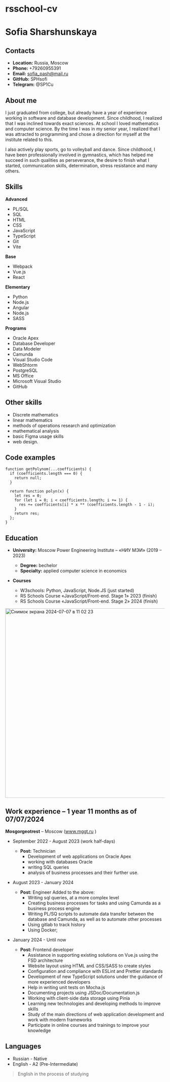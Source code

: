 # rsschool-cv

# Sofia Sharshunskaya 

## Contacts

* **Location:** Russia, Moscow
* **Phone:** +79260955391
* **Email:** sofia_pash@mail.ru
* **GitHub:** SPHsofi
* **Telegram:** @SP1Cu

## About me

I just graduated from college, but already have a year of experience working in software and database development. Since childhood, I realized that I was inclined towards exact sciences. At school I loved mathematics and computer science. By the time I was in my senior year, I realized that I was attracted to programming and chose a direction for myself at the institute related to this.

I also actively play sports, go to volleyball and dance. Since childhood, I have been professionally involved in gymnastics, which has helped me succeed in such qualities as perseverance, the desire to finish what I started, communication skills, determination, stress resistance and many others.

## Skills

**Advanced**
 * PL/SQL
 * SQL
 * HTML
 * CSS
 * JavaScript
 * TypeScript
 * Git
 * Vite

**Base**
 * Webpack
 * Vue.js
 * React

**Elementary**

* Python
* Node.js
* Angular
* Node.js
* SASS
  
**Programs** 

* Oracle Apex 
* Database Developer
* Data Modeler
* Camunda
* Visual Studio Code
* WebShtorm
* PostgreSQL
* MS Office
* Microsoft Visual Studio
* GitHub

## Other skills

* Discrete mathematics
* linear mathematics
* methods of operations research and optimization
* mathematical analysis
* basic Figma usage skills
* web design.

## Code examples
```
function getPolynom(...coefficients) {
  if (coefficients.length === 0) {
    return null;
  }

  return function polyn(x) {
    let res = 0;
    for (let i = 0; i < coefficients.length; i += 1) {
      res += coefficients[i] * x ** (coefficients.length - 1 - i);
    }
    return res;
  };
}
```
## Education

* **University:** Moscow Power Engineering Institute – «НИУ МЭИ» (2019 – 2023)
  * **Degree:** bechelor
  * **Specialty:** applied computer science in economics

* **Courses**
  * W3schools: Python, JavaScript, Node.JS (just started)
  * RS Schools Course «JavaScript/Front-end. Stage 1» 2023 (finish)
  * RS Schools Course «JavaScript/Front-end. Stage 2» 2024 (finish)
<img width="598" alt="Снимок экрана 2024-07-07 в 11 02 23" src="https://github.com/SPHsofi/rsschool-cv/assets/109211098/7c7b952f-f2c6-4ec7-a4de-d7e7e96af990">
 
## Work experience – 1 year 11 months as of 07/07/2024

**Mosgorgeotrest** – Moscow (www.mggt.ru )

  * September 2022 - August 2023 (work half-days)
    * **Post:** Technician
      * Development of web applications on Oracle Apex
      * working with databases Oracle
      * writing SQL queries
      * analysis of business processes and their further use.

  * August 2023 - January 2024
    * **Post:** Engineer Added to the above:
      * Writing sql queries, at a more complex level
      * Creating business processes for tasks and using Camunda as a business process engine
      * Writing PL/SQ scripts to automate data transfer between the database and Camunda, as well as to automate other processes
      *  Using gitlab to track history
      *  Using Docker;
  
  * January 2024 - Until now
    * **Post:** Frontend developer
      * Assistance in supporting existing solutions on Vue.js using the FSD architecture
      * Website layout using HTML and CSS/SASS to create styles
      * Configuration and compliance with ESLint and Prettier standards
      * Development of new TypeScript solutions under the guidance of more experienced developers
      * Help in writing unit tests on Mocha.js
      * Documenting projects using JSDoc/Documentation.js
      * Working with client-side data storage using Pinia
      * Learning new technologies and developing methods to improve skills
      * Study of the main directions of web application development and work with modern frameworks
      * Participate in online courses and trainings to improve your knowledge

## Languages

* Russian - Native
* English - A2 (Pre-Intermediate)
> English in the process of studying
